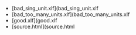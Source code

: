 - [bad_sing_unit.xlf](bad_sing_unit.xlf
- [bad_too_many_units.xlf](bad_too_many_units.xlf
- [good.xlf](good.xlf
- [source.html](source.html
